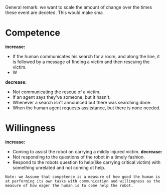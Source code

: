 General remark: we want to scale the amount of change over the times these event are deceted. This would make sma

# Competence
**increase:**
- If the human communicates his search for a room, and along the line, it is followed by a message of finding a victim and then rescuing the victim.
- W

**decrease:**
- Not communicating the rescue of a victim.
- If an agent says they've someone, but it hasn't.
- Whenever a search isn't announced but there was searching done.
- When the human agent requests assitstance, but there is none needed. 

# Willingness
**increase:**
- Coming to assist the robot on carrying a mildly injured victim.
**decrease:**
- Not responding to the questions of the robot in a timely fashion.
- Respond to the robots question fo help(like carrying critical victim) with something unrelated and not coming ot help.


```
Note: we Assume that competence is a measure of how good the human is at performing its own tasks with communication and willingness as the measure of how eager the human is to come help the robot.
```

	